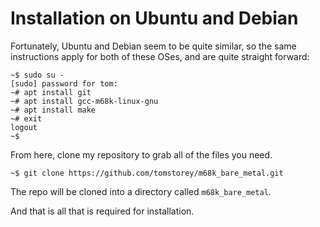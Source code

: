 # Installation on Ubuntu and Debian
Fortunately, Ubuntu and Debian seem to be quite similar, so the same instructions apply for both of these OSes, and are quite straight forward:

```
~$ sudo su -
[sudo] password for tom:
~# apt install git
~# apt install gcc-m68k-linux-gnu
~# apt install make
~# exit
logout
~$
```

From here, clone my repository to grab all of the files you need.

```
~$ git clone https://github.com/tomstorey/m68k_bare_metal.git
```

The repo will be cloned into a directory called `m68k_bare_metal`.

And that is all that is required for installation.
